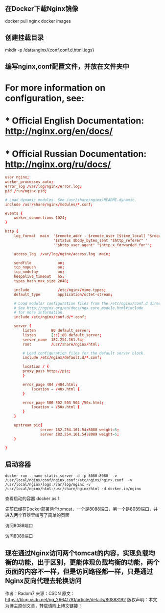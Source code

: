 ## 在Docker下载Nginx镜像
docker pull nginx
docker images


## 创建挂载目录
mkdir -p /data/nginx/{conf,conf.d,html,logs}



## 编写nginx,conf配置文件，并放在文件夹中
# For more information on configuration, see:
#   * Official English Documentation: http://nginx.org/en/docs/
#   * Official Russian Documentation: http://nginx.org/ru/docs/
```conf
user nginx;
worker_processes auto;
error_log /var/log/nginx/error.log;
pid /run/nginx.pid;

# Load dynamic modules. See /usr/share/nginx/README.dynamic.
include /usr/share/nginx/modules/*.conf;

events {
    worker_connections 1024;
}

http {
    log_format  main  '$remote_addr - $remote_user [$time_local] "$request" '
                      '$status $body_bytes_sent "$http_referer" '
                      '"$http_user_agent" "$http_x_forwarded_for"';

    access_log  /var/log/nginx/access.log  main;

    sendfile            on;
    tcp_nopush          on;
    tcp_nodelay         on;
    keepalive_timeout   65;
    types_hash_max_size 2048;

    include             /etc/nginx/mime.types;
    default_type        application/octet-stream;

    # Load modular configuration files from the /etc/nginx/conf.d directory.
    # See http://nginx.org/en/docs/ngx_core_module.html#include
    # for more information.
    include /etc/nginx/conf.d/*.conf;

    server {
        listen       80 default_server;
        listen       [::]:80 default_server;
        server_name  182.254.161.54;
        root         /usr/share/nginx/html;

        # Load configuration files for the default server block.
        include /etc/nginx/default.d/*.conf;

        location / {
        proxy_pass http://pic; 
        }

        error_page 404 /404.html;
            location = /40x.html {
        }

        error_page 500 502 503 504 /50x.html;
            location = /50x.html {
        }
    }

    upstream pic{
                server 182.254.161.54:8088 weight=5;
                server 182.254.161.54:8089 weight=5;
    }

}
```

## 启动容器
```
docker run --name static_server -d -p 8080:8080  -v /usr/local/nginx/conf/nginx.conf:/etc/nginx/nginx.conf  -v /usr/local/nginx/logs:/var/log/nginx -v /usr/local/nginx/html:/usr/share/nginx/html -d docker.io/nginx
```

查看启动的容器
docker ps 
1


先前已经在Docker部署两个tomcat，一个是8088端口，另一个是8089端口，并进入两个容器里编写了简单的页面


访问8088端口 


访问8089端口 


现在通过Nginx访问两个tomcat的内容，实现负载均衡的功能，出于区别，更能体现负载均衡的功能，两个页面的内容不一样，但是访问路径都一样，只是通过Nginx反向代理去轮换访问
--------------------- 
作者：Radom7 
来源：CSDN 
原文：https://blog.csdn.net/qq_26641781/article/details/80883192 
版权声明：本文为博主原创文章，转载请附上博文链接！